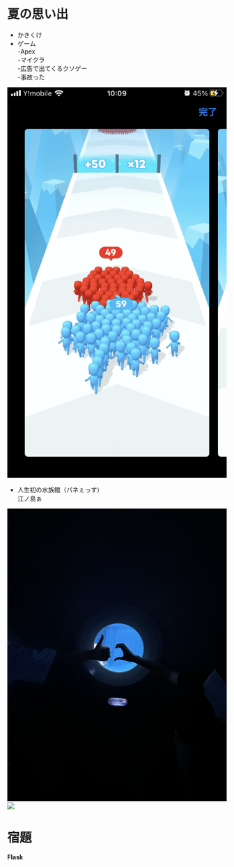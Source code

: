 # 夏の思い出

* かきくけ
* ゲーム<br>-Apex<br>-マイクラ<br>-広告で出てくるクソゲー<br>-事故った
<img src="https://raw.githubusercontent.com/hasegawow/20230925_summer_memmories/main/IMG_8637 2.png">

* 人生初の水族館（パネぇっす）<br>江ノ島ぁ
<img src="https://raw.githubusercontent.com/hasegawow/20230925_summer_memmories/main/IMG_6602.jpg">
<img src="https://raw.githubusercontent.com/hasegawow/20230925_summer_memmories/main/IMG_8305.png">

# 宿題
**Flask**

